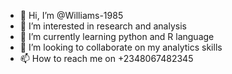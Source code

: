 - 👋 Hi, I’m @Williams-1985
- 👀 I’m interested in research and analysis
- 🌱 I’m currently learning python and R language
- 💞️ I’m looking to collaborate on my analytics skills
- 📫 How to reach me on +2348067482345

<!---
Williams-1985/Williams-1985 is a ✨ special ✨ repository because its `README.md` (this file) appears on your GitHub profile.
You can click the Preview link to take a look at your changes.
--->
